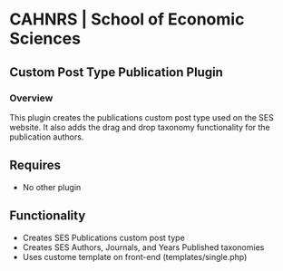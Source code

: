 # CAHNRS | School of Economic Sciences
## Custom Post Type Publication Plugin
### Overview 
This plugin creates the publications custom post type used on the SES website. It also adds the drag and drop taxonomy functionality for the publication authors. 

## Requires
- No other plugin

## Functionality
- Creates SES Publications custom post type
- Creates SES Authors, Journals, and Years Published taxonomies
- Uses custome template on front-end (templates/single.php)
